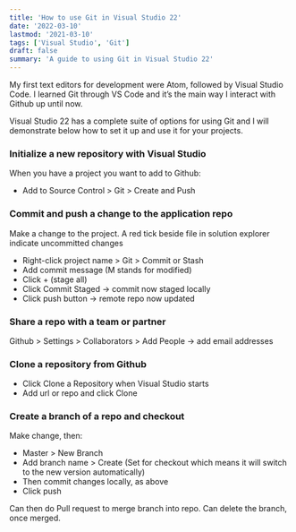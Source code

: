 ```yaml
---
title: 'How to use Git in Visual Studio 22'
date: '2022-03-10'
lastmod: '2021-03-10'
tags: ['Visual Studio', 'Git']
draft: false
summary: 'A guide to using Git in Visual Studio 22'
---
```


My first text editors for development were Atom, followed by Visual Studio Code. I learned Git through VS Code and it’s the main way I interact with Github up until now. 

Visual Studio 22 has a complete suite of options for using Git and I will demonstrate below how to set it up and use it for your projects.

### Initialize a new repository with Visual Studio
When you have a project you want to add to Github:
- Add to Source Control > Git > Create and Push

### Commit and push a change to the application repo
Make a change to the project.
 A red tick beside file in solution explorer indicate uncommitted changes
- Right-click project name > Git > Commit or Stash
- Add commit message (M stands for modified)
- Click + (stage all)
- Click Commit Staged -> commit now staged locally
- Click push button -> remote repo now updated

### Share a repo with a team or partner
Github > Settings > Collaborators > Add People -> add email addresses

### Clone a repository from Github
- Click Clone a Repository when Visual Studio starts
- Add url or repo and click Clone

### Create a branch of a repo and checkout
Make change, then:
- Master > New Branch
- Add branch name > Create
(Set for checkout which means it will switch to the new version automatically)
- Then commit changes locally, as above
- Click push

Can then do Pull request to merge branch into repo. Can delete the branch, once merged.










